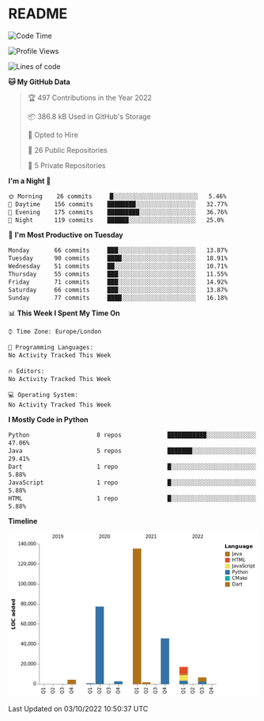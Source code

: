 # README

<!--START_SECTION:waka-->
![Code Time](http://img.shields.io/badge/Code%20Time-226%20hrs%2041%20mins-blue)

![Profile Views](http://img.shields.io/badge/Profile%20Views-0-blue)

![Lines of code](https://img.shields.io/badge/From%20Hello%20World%20I%27ve%20Written-291%20Thousand%20lines%20of%20code-blue)

**🐱 My GitHub Data** 

> 🏆 497 Contributions in the Year 2022
 > 
> 📦 386.8 kB Used in GitHub's Storage 
 > 
> 💼 Opted to Hire
 > 
> 📜 26 Public Repositories 
 > 
> 🔑 5 Private Repositories  
 > 
**I'm a Night 🦉** 

```text
🌞 Morning    26 commits     █░░░░░░░░░░░░░░░░░░░░░░░░   5.46% 
🌆 Daytime    156 commits    ████████░░░░░░░░░░░░░░░░░   32.77% 
🌃 Evening    175 commits    █████████░░░░░░░░░░░░░░░░   36.76% 
🌙 Night      119 commits    ██████░░░░░░░░░░░░░░░░░░░   25.0%

```
📅 **I'm Most Productive on Tuesday** 

```text
Monday       66 commits     ███░░░░░░░░░░░░░░░░░░░░░░   13.87% 
Tuesday      90 commits     ████░░░░░░░░░░░░░░░░░░░░░   18.91% 
Wednesday    51 commits     ██░░░░░░░░░░░░░░░░░░░░░░░   10.71% 
Thursday     55 commits     ███░░░░░░░░░░░░░░░░░░░░░░   11.55% 
Friday       71 commits     ███░░░░░░░░░░░░░░░░░░░░░░   14.92% 
Saturday     66 commits     ███░░░░░░░░░░░░░░░░░░░░░░   13.87% 
Sunday       77 commits     ████░░░░░░░░░░░░░░░░░░░░░   16.18%

```


📊 **This Week I Spent My Time On** 

```text
⌚︎ Time Zone: Europe/London

💬 Programming Languages: 
No Activity Tracked This Week

🔥 Editors: 
No Activity Tracked This Week

💻 Operating System: 
No Activity Tracked This Week

```

**I Mostly Code in Python** 

```text
Python                   8 repos             ███████████░░░░░░░░░░░░░░   47.06% 
Java                     5 repos             ███████░░░░░░░░░░░░░░░░░░   29.41% 
Dart                     1 repo              █░░░░░░░░░░░░░░░░░░░░░░░░   5.88% 
JavaScript               1 repo              █░░░░░░░░░░░░░░░░░░░░░░░░   5.88% 
HTML                     1 repo              █░░░░░░░░░░░░░░░░░░░░░░░░   5.88%

```


**Timeline**

![Chart not found](https://raw.githubusercontent.com/XeonHis/XeonHis/main/charts/bar_graph.png) 


 Last Updated on 03/10/2022 10:50:37 UTC
<!--END_SECTION:waka-->
